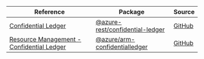 | Reference | Package | Source |
|---|---|---|
|[Confidential Ledger](confidential-ledger-rest-readme.md)|[@azure-rest/confidential-ledger](https://www.npmjs.com/package/@azure-rest/confidential-ledger)|[GitHub](https://github.com/Azure/azure-sdk-for-js/blob/main/sdk/confidentialledger/confidential-ledger-rest)|
|[Resource Management - Confidential Ledger](arm-confidentialledger-readme.md)|[@azure/arm-confidentialledger](https://www.npmjs.com/package/@azure/arm-confidentialledger)|[GitHub](https://github.com/Azure/azure-sdk-for-js/blob/main/sdk/confidentialledger/arm-confidentialledger)|
